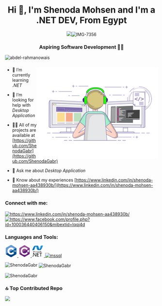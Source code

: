    <h1 align="center">Hi 👋, I'm Shenoda Mohsen and I'm a .NET DEV, From Egypt</h1>
<div align = "center"> <img src=<a href="https://ibb.co/mTt0LZp"><img src="https://i.ibb.co/MSpfYwd/IMG-7356.png" alt="IMG-7356" border="0"></a></div>
<h3 align="center">Aspiring Software Development 🧑‍💻</h3>
<p align="left"> <img src="https://komarev.com/ghpvc/?username=abdel-rahmanowais&label=Profile%20views&color=0e75b6&style=flat" alt="abdel-rahmanowais" /> </p>
<h3 align = "center"></h3>
<img align = "right" alt = "Coding" width = "400" src = "https://raw.githubusercontent.com/devSouvik/devSouvik/master/gif3.gif">

- 🌱 I’m currently learning *.NET*

- 🤝 I’m looking for help with *Desktop Application*
        
- 👨‍💻 All of my projects are available at [https://github.com/ShenodaGabr](https://github.com/ShenodaGabr)

- 💬 Ask me about *Desktop Application*

- 📄 Know about my experiences [https://www.linkedin.com/in/shenoda-mohsen-aa438930b/](https://www.linkedin.com/in/shenoda-mohsen-aa438930b/)

<h3 align="left">Connect with me:</h3>
<p align="left">
<a href="https://linkedin.com/in/https://www.linkedin.com/in/shenoda-mohsen-aa438930b/" target="blank"><img align="center" src="https://raw.githubusercontent.com/rahuldkjain/github-profile-readme-generator/master/src/images/icons/Social/linked-in-alt.svg" alt="https://www.linkedin.com/in/shenoda-mohsen-aa438930b/" height="30" width="40" /></a>
<a href="https://fb.com/https://www.facebook.com/profile.php?id=100036440406150&mibextid=lqqj4d" target="blank"><img align="center" src="https://raw.githubusercontent.com/rahuldkjain/github-profile-readme-generator/master/src/images/icons/Social/facebook.svg" alt="https://www.facebook.com/profile.php?id=100036440406150&mibextid=lqqj4d" height="30" width="40" /></a>
</p>

<h3 align="left">Languages and Tools:</h3>
<p align="left"> <a href="https://www.w3schools.com/cpp/" target="_blank" rel="noreferrer"> <img src="https://raw.githubusercontent.com/devicons/devicon/master/icons/cplusplus/cplusplus-original.svg" alt="cplusplus" width="40" height="40"/> </a> <a href="https://www.w3schools.com/cs/" target="_blank" rel="noreferrer"> <img src="https://raw.githubusercontent.com/devicons/devicon/master/icons/csharp/csharp-original.svg" alt="csharp" width="40" height="40"/> </a> <a href="https://dotnet.microsoft.com/" target="_blank" rel="noreferrer"> <img src="https://raw.githubusercontent.com/devicons/devicon/master/icons/dot-net/dot-net-original-wordmark.svg" alt="dotnet" width="40" height="40"/> </a> <a href="https://www.microsoft.com/en-us/sql-server" target="_blank" rel="noreferrer"> <img src="https://www.svgrepo.com/show/303229/microsoft-sql-server-logo.svg" alt="mssql" width="40" height="40"/> </a> </p>

<p><img align="left" src="https://github-readme-stats.vercel.app/api/top-langs?username=ShenodaGabr&show_icons=true&locale=en&layout=compact" alt="ShenodaGabr" /></p>
<p>&nbsp;<img align="center" src="https://github-readme-stats.vercel.app/api?username=ShenodaGabr&show_icons=true&locale=en" alt="ShenodaGabr" /></p>
<p><img align="center" src="https://github-readme-streak-stats.herokuapp.com/?user=ShenodaGabr&" alt="ShenodaGabr" /></p>

### 🔝 Top Contributed Repo
![](https://github-contributor-stats.vercel.app/api?username=ShenodaGabr&limit=5&theme=flat&combine_all_yearly_contributions=true)
